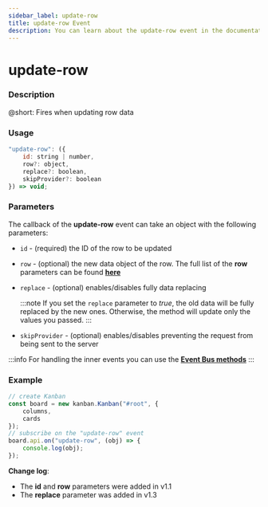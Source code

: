```yaml
---
sidebar_label: update-row
title: update-row Event
description: You can learn about the update-row event in the documentation of the DHTMLX JavaScript Kanban library. Browse developer guides and API reference, try out code examples and live demos, and download a free 30-day evaluation version of DHTMLX Kanban.
---
```


# update-row

### Description

@short: Fires when updating row data

### Usage

~~~jsx {}
"update-row": ({
	id: string | number,
	row?: object,
	replace?: boolean,
	skipProvider?: boolean
}) => void;
~~~

### Parameters

The callback of the **update-row** event can take an object with the following parameters:

- `id` - (required) the ID of the row to be updated
- `row` - (optional) the new data object of the row. The full list of the **row** parameters can be found [**here**](api/config/js_kanban_rows_config.md)
- `replace` - (optional) enables/disables fully data replacing

	:::note
	If you set the `replace` parameter to *true*, the old data will be fully replaced by the new ones. Otherwise, the method will update only the values you passed.
	:::

- `skipProvider` - (optional) enables/disables preventing the request from being sent to the server

:::info
For handling the inner events you can use the [**Event Bus methods**](api/overview/main_overview.md/#event-bus-methods)
:::

### Example

~~~jsx {7-9}
// create Kanban
const board = new kanban.Kanban("#root", {
	columns,
	cards
});
// subscribe on the "update-row" event
board.api.on("update-row", (obj) => {
	console.log(obj);
});
~~~

**Change log**:
- The **id** and **row** parameters were added in v1.1
- The **replace** parameter was added in v1.3